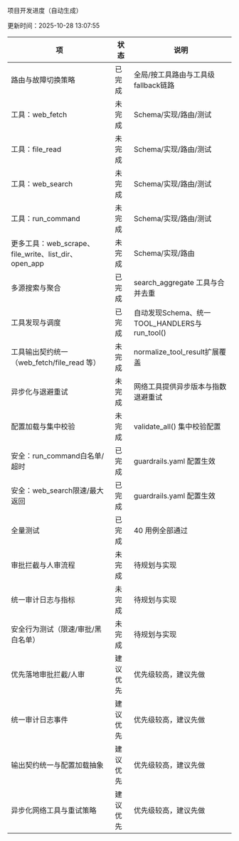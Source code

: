 项目开发进度（自动生成）

更新时间：2025-10-28 13:07:55

| 项 | 状态 | 说明 |
| --- | --- | --- |
| 路由与故障切换策略 | 已完成 | 全局/按工具路由与工具级fallback链路 |
| 工具：web_fetch | 未完成 | Schema/实现/路由/测试 |
| 工具：file_read | 未完成 | Schema/实现/路由/测试 |
| 工具：web_search | 未完成 | Schema/实现/路由/测试 |
| 工具：run_command | 未完成 | Schema/实现/路由/测试 |
| 更多工具：web_scrape、file_write、list_dir、open_app | 未完成 | Schema/实现/路由 |
| 多源搜索与聚合 | 已完成 | search_aggregate 工具与合并去重 |
| 工具发现与调度 | 已完成 | 自动发现Schema、统一TOOL_HANDLERS与run_tool() |
| 工具输出契约统一（web_fetch/file_read 等） | 未完成 | normalize_tool_result扩展覆盖 |
| 异步化与退避重试 | 未完成 | 网络工具提供异步版本与指数退避重试 |
| 配置加载与集中校验 | 未完成 | validate_all() 集中校验配置 |
| 安全：run_command白名单/超时 | 已完成 | guardrails.yaml 配置生效 |
| 安全：web_search限速/最大返回 | 已完成 | guardrails.yaml 配置生效 |
| 全量测试 | 已完成 | 40 用例全部通过 |
| 审批拦截与人审流程 | 未完成 | 待规划与实现 |
| 统一审计日志与指标 | 未完成 | 待规划与实现 |
| 安全行为测试（限速/审批/黑白名单） | 未完成 | 待规划与实现 |
| 优先落地审批拦截/人审 | 建议优先 | 优先级较高，建议先做 |
| 统一审计日志事件 | 建议优先 | 优先级较高，建议先做 |
| 输出契约统一与配置加载抽象 | 建议优先 | 优先级较高，建议先做 |
| 异步化网络工具与重试策略 | 建议优先 | 优先级较高，建议先做 |
